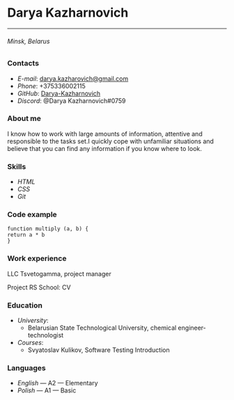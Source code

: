 # Darya Kazharnovich
***
###### Minsk, Belarus
### Contacts
* *E-mail*: darya.kazharovich@gmail.com
* *Phone*: +375336002115
* *GitHub*: [Darya-Kazharnovich](https://github.com/Darya-Kazharnovich)
* *Discord*: @Darya Kazharnovich#0759
### About me
I know how to work with large amounts of information,  attentive and responsible to the tasks set.I quickly cope with unfamiliar situations and believe that you can find any information if you know where to look.
### Skills
* *HTML*
* *CSS*
* *Git*
### Code example
```
function multiply (a, b) {
return a * b
}
```
### Work experience
LLC Tsvetogamma, project manager

Project RS School: CV
### Education
* *University*:
  * Belarusian State Technological University, chemical engineer-technologist
* *Courses*: 
  * Svyatoslav Kulikov, Software Testing Introduction
### Languages
* *English* — A2 — Elementary
* *Polish* — A1 — Basic